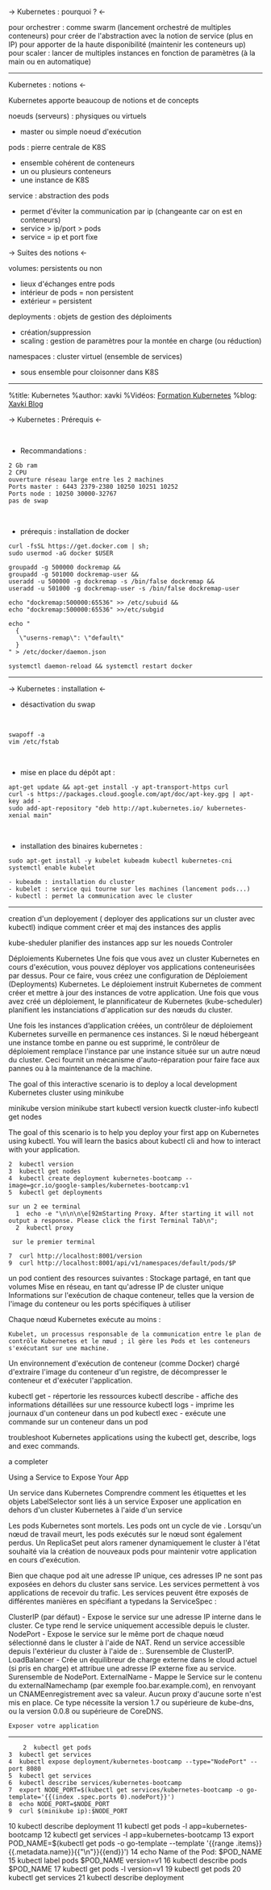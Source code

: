 
-> Kubernetes : pourquoi ? <-


pour orchestrer : comme swarm (lancement orchestré de multiples conteneurs)
pour créer de l'abstraction avec la notion de service (plus en IP)
pour apporter de la haute disponibilité (maintenir les conteneurs up)
pour scaler : lancer de multiples instances en fonction de paramètres (à la main ou en automatique)

----------------
 Kubernetes : notions <-


Kubernetes apporte beaucoup de notions et de concepts

noeuds (serveurs) : physiques ou virtuels
- master ou simple noeud d'exécution

pods : pierre centrale de K8S
- ensemble cohérent de conteneurs
- un ou plusieurs conteneurs
- une instance de K8S

service : abstraction des pods
- permet d'éviter la communication par ip (changeante car on est en conteneurs)
- service > ip/port > pods
- service = ip et port fixe

-> Suites des notions <-

volumes: persistents ou non
- lieux d'échanges entre pods
- intérieur de pods = non persistent
- extérieur = persistent

deployments : objets de gestion des déploiments
- création/suppression
- scaling : gestion de paramètres pour la montée en charge (ou réduction)

namespaces : cluster virtuel (ensemble de services)
- sous ensemble pour cloisonner dans K8S

-----------------------
%title: Kubernetes 
%author: xavki
%Vidéos: [Formation Kubernetes](https://www.youtube.com/playlist?list=PLn6POgpklwWqfzaosSgX2XEKpse5VY2v5)
%blog: [Xavki Blog](https://xavki.blog)


-> Kubernetes : Prérequis <-


<br>

* Recommandations :

```
2 Gb ram
2 CPU
ouverture réseau large entre les 2 machines
Ports master : 6443 2379-2380 10250 10251 10252
Ports node : 10250 30000-32767
pas de swap
```

<br>

* prérequis : installation de docker

```
curl -fsSL https://get.docker.com | sh;
sudo usermod -aG docker $USER

groupadd -g 500000 dockremap && 
groupadd -g 501000 dockremap-user && 
useradd -u 500000 -g dockremap -s /bin/false dockremap && 
useradd -u 501000 -g dockremap-user -s /bin/false dockremap-user

echo "dockremap:500000:65536" >> /etc/subuid && 
echo "dockremap:500000:65536" >>/etc/subgid

echo "
  {
   \"userns-remap\": \"default\"
  }
" > /etc/docker/daemon.json

systemctl daemon-reload && systemctl restart docker

```

--------------------------------------------------------------------------------------------

-> Kubernetes : installation  <-

* désactivation du swap

<br>

```
swapoff -a
vim /etc/fstab
```

<br>

* mise en place du dépôt apt :

```
apt-get update && apt-get install -y apt-transport-https curl
curl -s https://packages.cloud.google.com/apt/doc/apt-key.gpg | apt-key add -
sudo add-apt-repository "deb http://apt.kubernetes.io/ kubernetes-xenial main"
```

<br>

* installation des binaires kubernetes :

```
sudo apt-get install -y kubelet kubeadm kubectl kubernetes-cni
systemctl enable kubelet
```

	- kubeadm : installation du cluster
	- kubelet : service qui tourne sur les machines (lancement pods...)
	- kubectl : permet la communication avec le cluster



---------------------------




creation d'un deployement ( deployer des applications sur un cluster avec kubectl)
  indique comment créer et maj des instances des applis
  
 kube-sheduler planifier des instances app sur les noueds
 Controler
 
 Déploiements Kubernetes
Une fois que vous avez un cluster Kubernetes en cours d'exécution, vous pouvez déployer vos applications conteneurisées par dessus. 
Pour ce faire, vous créez une configuration de Déploiement (Deployments) Kubernetes. 
Le déploiement instruit Kubernetes de comment créer et mettre à jour des instances de votre application. 
Une fois que vous avez créé un déploiement, le plannificateur de Kubernetes (kube-scheduler) planifient les instanciations d'application sur des nœuds du cluster.

Une fois les instances d’application créées, un contrôleur de déploiement Kubernetes surveille en permanence ces instances. 
Si le nœud hébergeant une instance tombe en panne ou est supprimé, le contrôleur de déploiement remplace l'instance par une instance située sur un autre nœud du cluster. 
Ceci fournit un mécanisme d'auto-réparation pour faire face aux pannes ou à la maintenance de la machine.


The goal of this interactive scenario is to deploy a local development Kubernetes cluster using minikube

minikube version
minikube start
kubectl version
kuectk cluster-info
kubectl get nodes



The goal of this scenario is to help you deploy your first app on Kubernetes using kubectl. You will learn the basics about kubectl cli and how to interact with your application.

    2  kubectl version
    3  kubectl get nodes
    4  kubectl create deployment kubernetes-bootcamp --image=gcr.io/google-samples/kubernetes-bootcamp:v1
    5  kubectl get deployments
    
    sur un 2 ee terminal
      1  echo -e "\n\n\n\e[92mStarting Proxy. After starting it will not output a response. Please click the first Terminal Tab\n"; 
      2  kubectl proxy

     sur le premier terminal
  
    7  curl http://localhost:8001/version
    9  curl http://localhost:8001/api/v1/namespaces/default/pods/$P
    
  un pod contient des resources suivantes :
   Stockage partagé, en tant que volumes
    Mise en réseau, en tant qu'adresse IP de cluster unique
    Informations sur l'exécution de chaque conteneur, telles que la version de l'image du conteneur ou les ports spécifiques à utiliser
    
  Chaque nœud Kubernetes exécute au moins :

    Kubelet, un processus responsable de la communication entre le plan de contrôle Kubernetes et le nœud ; il gère les Pods et les conteneurs s'exécutant sur une machine.
Un environnement d'exécution de conteneur (comme Docker) chargé d'extraire l'image du conteneur d'un registre, de décompresser le conteneur et d'exécuter l'application.

kubectl get - répertorie les ressources
kubectl describe - affiche des informations détaillées sur une ressource
kubectl logs - imprime les journaux d'un conteneur dans un pod
kubectl exec - exécute une commande sur un conteneur dans un pod 


 troubleshoot Kubernetes applications using the kubectl get, describe, logs and exec commands.
 
 a completer
 
 Using a Service to Expose Your App
 
Un service dans Kubernetes
Comprendre comment les étiquettes et les objets LabelSelector sont liés à un service
Exposer une application en dehors d'un cluster Kubernetes à l'aide d'un service

Les pods Kubernetes sont mortels. Les pods ont un cycle de vie . Lorsqu'un nœud de travail meurt, les pods exécutés sur le nœud sont également perdus.
Un ReplicaSet peut alors ramener dynamiquement le cluster à l'état souhaité via la création de nouveaux pods pour maintenir votre application en cours d'exécution.


Bien que chaque pod ait une adresse IP unique, ces adresses IP ne sont pas exposées en dehors du cluster sans service. Les services permettent à vos applications de recevoir du trafic. Les services peuvent être exposés de différentes manières en spécifiant a typedans la ServiceSpec :

ClusterIP (par défaut) - Expose le service sur une adresse IP interne dans le cluster. Ce type rend le service uniquement accessible depuis le cluster.
NodePort - Expose le service sur le même port de chaque nœud sélectionné dans le cluster à l'aide de NAT.
Rend un service accessible depuis l'extérieur du cluster à l'aide de <NodeIP>:<NodePort>. Surensemble de ClusterIP.
LoadBalancer - Crée un équilibreur de charge externe dans le cloud actuel (si pris en charge) et attribue une adresse IP externe fixe au service. 
	Surensemble de NodePort.
ExternalName - Mappe le Service sur le contenu du externalNamechamp (par exemple foo.bar.example.com), en renvoyant un CNAMEenregistrement avec sa valeur.
	Aucun proxy d'aucune sorte n'est mis en place. Ce type nécessite la version 1.7 ou supérieure de kube-dns, ou la version 0.0.8 ou supérieure de CoreDNS.
	

	Exposer votre application
--------------------------------
	    2  kubectl get pods
    3  kubectl get services
    4  kubectl expose deployment/kubernetes-bootcamp --type="NodePort" --port 8080
    5  kubectl get services
    6  kubectl describe services/kubernetes-bootcamp
    7  export NODE_PORT=$(kubectl get services/kubernetes-bootcamp -o go-template='{{(index .spec.ports 0).nodePort}}')
    8  echo NODE_PORT=$NODE_PORT
    9  curl $(minikube ip):$NODE_PORT
   10  kubectl describe deployment
   11  kubectl get pods -l app=kubernetes-bootcamp
   12  kubectl get services -l app=kubernetes-bootcamp
   13  export POD_NAME=$(kubectl get pods -o go-template --template '{{range .items}}{{.metadata.name}}{{"\n"}}{{end}}')
   14  echo Name of the Pod: $POD_NAME
   15  kubectl label pods $POD_NAME version=v1
   16  kubectl describe pods $POD_NAME
   17  kubectl get pods -l version=v1
   19  kubectl get pods
   20  kubectl get services
   21  kubectl describe deployment
 
 
